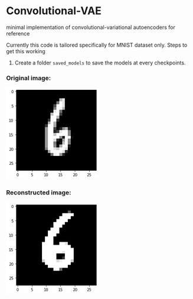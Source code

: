 # Convolutional-VAE
minimal implementation of convolutional-variational autoencoders for reference

Currently this code is tailored specifically for MNIST dataset only.
Steps to get this working
1) Create a folder `saved_models` to save the models at every checkpoints.


### Original image:

![](images/og.png)

### Reconstructed image:

![](images/recon.png)

